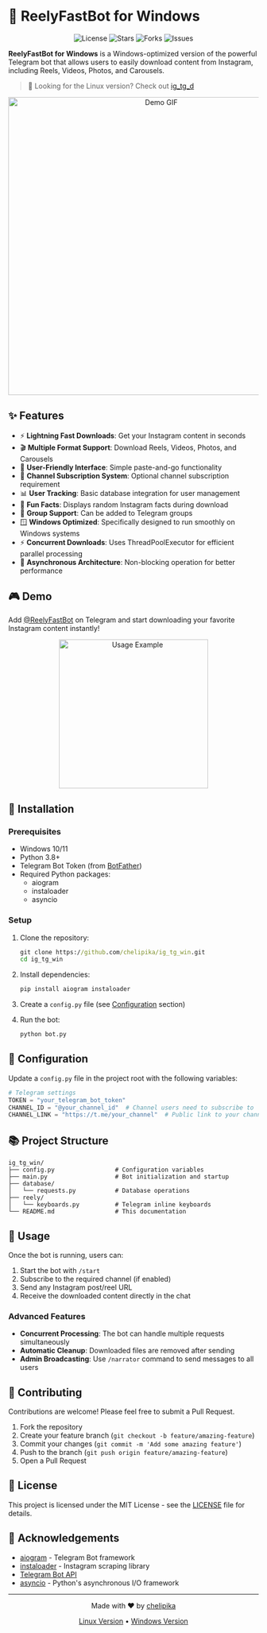 # 🚀 ReelyFastBot for Windows


<p align="center">
  <img src="https://img.shields.io/github/license/chelipika/ig_tg_win" alt="License">
  <img src="https://img.shields.io/github/stars/chelipika/ig_tg_win" alt="Stars">
  <img src="https://img.shields.io/github/forks/chelipika/ig_tg_win" alt="Forks">
  <img src="https://img.shields.io/github/issues/chelipika/ig_tg_win" alt="Issues">
</p>

**ReelyFastBot for Windows** is a Windows-optimized version of the powerful Telegram bot that allows users to easily download content from Instagram, including Reels, Videos, Photos, and Carousels.

> 🔗 Looking for the Linux version? Check out [ig_tg_d](https://github.com/chelipika/ig_tg_d)

<p align="center">
  <img src="https://raw.githubusercontent.com/chelipika/ig_tg_win/main/assets/demo.gif" alt="Demo GIF" width="600">
</p>

## ✨ Features

- ⚡ **Lightning Fast Downloads**: Get your Instagram content in seconds
- 🎬 **Multiple Format Support**: Download Reels, Videos, Photos, and Carousels
- 📱 **User-Friendly Interface**: Simple paste-and-go functionality
- 🔄 **Channel Subscription System**: Optional channel subscription requirement
- 📊 **User Tracking**: Basic database integration for user management
- 🎁 **Fun Facts**: Displays random Instagram facts during download
- 👥 **Group Support**: Can be added to Telegram groups
- 🪟 **Windows Optimized**: Specifically designed to run smoothly on Windows systems
- ⚡ **Concurrent Downloads**: Uses ThreadPoolExecutor for efficient parallel processing
- 🔄 **Asynchronous Architecture**: Non-blocking operation for better performance

## 🎮 Demo

Add [@ReelyFastBot](https://t.me/ReelyFastBot) on Telegram and start downloading your favorite Instagram content instantly!

<p align="center">
  <img src="https://raw.githubusercontent.com/chelipika/ig_tg_win/main/assets/usage-example.png" alt="Usage Example" width="300">
</p>

## 🔧 Installation

### Prerequisites

- Windows 10/11
- Python 3.8+
- Telegram Bot Token (from [BotFather](https://t.me/BotFather))
- Required Python packages:
  - aiogram
  - instaloader
  - asyncio

### Setup

1. Clone the repository:
   ```cmd
   git clone https://github.com/chelipika/ig_tg_win.git
   cd ig_tg_win
   ```

2. Install dependencies:
   ```cmd
   pip install aiogram instaloader
   ```

3. Create a `config.py` file (see [Configuration](#configuration) section)

4. Run the bot:
   ```cmd
   python bot.py
   ```

## 📝 Configuration

Update a `config.py` file in the project root with the following variables:

```python
# Telegram settings
TOKEN = "your_telegram_bot_token"
CHANNEL_ID = "@your_channel_id"  # Channel users need to subscribe to
CHANNEL_LINK = "https://t.me/your_channel"  # Public link to your channel
```

## 📚 Project Structure

```
ig_tg_win/
├── config.py                 # Configuration variables
├── main.py                   # Bot initialization and startup
├── database/
│   └── requests.py           # Database operations
├── reely/
│   └── keyboards.py          # Telegram inline keyboards
└── README.md                 # This documentation
```

## 🚀 Usage

Once the bot is running, users can:

1. Start the bot with `/start`
2. Subscribe to the required channel (if enabled)
3. Send any Instagram post/reel URL
4. Receive the downloaded content directly in the chat

### Advanced Features

- **Concurrent Processing**: The bot can handle multiple requests simultaneously
- **Automatic Cleanup**: Downloaded files are removed after sending
- **Admin Broadcasting**: Use `/narrator` command to send messages to all users

## 🙌 Contributing

Contributions are welcome! Please feel free to submit a Pull Request.

1. Fork the repository
2. Create your feature branch (`git checkout -b feature/amazing-feature`)
3. Commit your changes (`git commit -m 'Add some amazing feature'`)
4. Push to the branch (`git push origin feature/amazing-feature`)
5. Open a Pull Request

## 📜 License

This project is licensed under the MIT License - see the [LICENSE](LICENSE) file for details.

## 🙏 Acknowledgements

- [aiogram](https://github.com/aiogram/aiogram) - Telegram Bot framework
- [instaloader](https://github.com/instaloader/instaloader) - Instagram scraping library
- [Telegram Bot API](https://core.telegram.org/bots/api)
- [asyncio](https://docs.python.org/3/library/asyncio.html) - Python's asynchronous I/O framework

---

<p align="center">
  Made with ❤️ by <a href="https://github.com/chelipika">chelipika</a>
</p>

<p align="center">
  <a href="https://github.com/chelipika/ig_tg_d">Linux Version</a> •
  <a href="https://github.com/chelipika/ig_tg_win">Windows Version</a>
</p>
